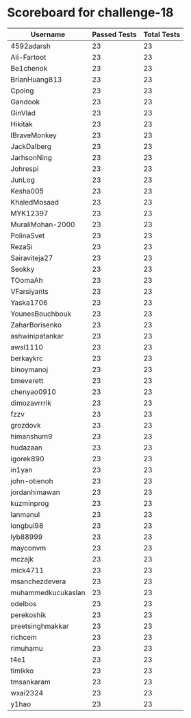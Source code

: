 # Scoreboard for challenge-18
| Username   | Passed Tests | Total Tests |
|------------|--------------|-------------|
| 4592adarsh | 23 | 23 |
| Ali-Fartoot | 23 | 23 |
| Be1chenok | 23 | 23 |
| BrianHuang813 | 23 | 23 |
| Cpoing | 23 | 23 |
| Gandook | 23 | 23 |
| GinVlad | 23 | 23 |
| Hikitak | 23 | 23 |
| IBraveMonkey | 23 | 23 |
| JackDalberg | 23 | 23 |
| JarhsonNing | 23 | 23 |
| Johrespi | 23 | 23 |
| JunLog | 23 | 23 |
| Kesha005 | 23 | 23 |
| KhaledMosaad | 23 | 23 |
| MYK12397 | 23 | 23 |
| MuraliMohan-2000 | 23 | 23 |
| PolinaSvet | 23 | 23 |
| RezaSi | 23 | 23 |
| Sairaviteja27 | 23 | 23 |
| Seokky | 23 | 23 |
| TOomaAh | 23 | 23 |
| VFarsiyants | 23 | 23 |
| Yaska1706 | 23 | 23 |
| YounesBouchbouk | 23 | 23 |
| ZaharBorisenko | 23 | 23 |
| ashwinipatankar | 23 | 23 |
| awsl1110 | 23 | 23 |
| berkaykrc | 23 | 23 |
| binoymanoj | 23 | 23 |
| bmeverett | 23 | 23 |
| chenyao0910 | 23 | 23 |
| dimozavrrrik | 23 | 23 |
| fzzv | 23 | 23 |
| grozdovk | 23 | 23 |
| himanshum9 | 23 | 23 |
| hudazaan | 23 | 23 |
| igorek890 | 23 | 23 |
| in1yan | 23 | 23 |
| john-otienoh | 23 | 23 |
| jordanhimawan | 23 | 23 |
| kuzminprog | 23 | 23 |
| lanmanul | 23 | 23 |
| longbui98 | 23 | 23 |
| lyb88999 | 23 | 23 |
| mayconvm | 23 | 23 |
| mczajk | 23 | 23 |
| mick4711 | 23 | 23 |
| msanchezdevera | 23 | 23 |
| muhammedkucukaslan | 23 | 23 |
| odelbos | 23 | 23 |
| perekoshik | 23 | 23 |
| preetsinghmakkar | 23 | 23 |
| richcem | 23 | 23 |
| rimuhamu | 23 | 23 |
| t4e1 | 23 | 23 |
| timlkko | 23 | 23 |
| tmsankaram | 23 | 23 |
| wxai2324 | 23 | 23 |
| y1hao | 23 | 23 |
